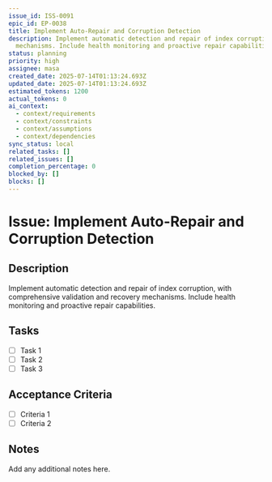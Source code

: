 ```yaml
---
issue_id: ISS-0091
epic_id: EP-0038
title: Implement Auto-Repair and Corruption Detection
description: Implement automatic detection and repair of index corruption, with comprehensive validation and recovery
  mechanisms. Include health monitoring and proactive repair capabilities.
status: planning
priority: high
assignee: masa
created_date: 2025-07-14T01:13:24.693Z
updated_date: 2025-07-14T01:13:24.693Z
estimated_tokens: 1200
actual_tokens: 0
ai_context:
  - context/requirements
  - context/constraints
  - context/assumptions
  - context/dependencies
sync_status: local
related_tasks: []
related_issues: []
completion_percentage: 0
blocked_by: []
blocks: []
---
```


# Issue: Implement Auto-Repair and Corruption Detection

## Description
Implement automatic detection and repair of index corruption, with comprehensive validation and recovery mechanisms. Include health monitoring and proactive repair capabilities.

## Tasks
- [ ] Task 1
- [ ] Task 2
- [ ] Task 3

## Acceptance Criteria
- [ ] Criteria 1
- [ ] Criteria 2

## Notes
Add any additional notes here.
